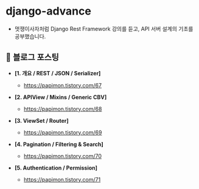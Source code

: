 # django-advance
- 멋쟁이사자처럼 Django Rest Framework 강의를 듣고, API 서버 설계의 기초를 공부했습니다. 

## 🎁 블로그 포스팅
- __[1. 개요 / REST / JSON / Serializer]__
  - https://papimon.tistory.com/67

- __[2. APIView / Mixins / Generic CBV]__
  - https://papimon.tistory.com/68

- __[3. ViewSet / Router]__
  - https://papimon.tistory.com/69

- __[4. Pagination / Filtering & Search]__
  - https://papimon.tistory.com/70

- __[5. Authentication / Permission]__
  - https://papimon.tistory.com/71
  
